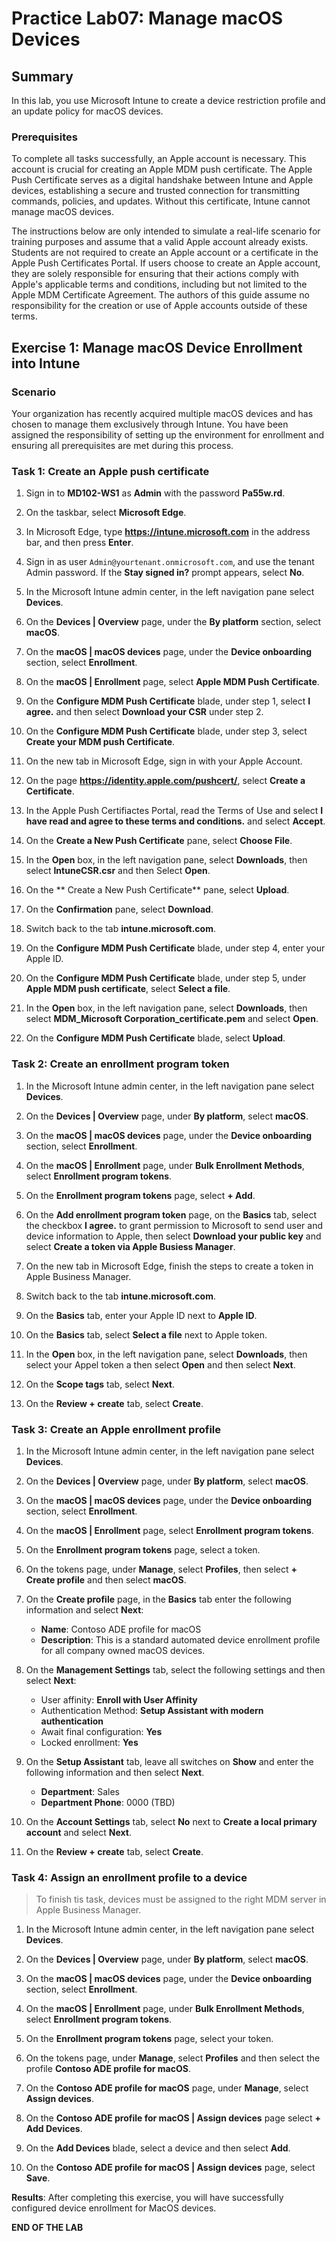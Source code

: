 # Practice Lab07: Manage macOS Devices

## Summary

In this lab, you use Microsoft Intune to create a device restriction profile and an update policy for macOS devices.

### Prerequisites

To complete all tasks successfully, an Apple account is necessary. This account is crucial for creating an Apple MDM push certificate. The Apple Push Certificate serves as a digital handshake between Intune and Apple devices, establishing a secure and trusted connection for transmitting commands, policies, and updates. Without this certificate, Intune cannot manage macOS devices. 

The instructions below are only intended to simulate a real-life scenario for training purposes and assume that a valid Apple account already exists. Students are not required to create an Apple account or a certificate in the Apple Push Certificates Portal. If users choose to create an Apple account, they are solely responsible for ensuring that their actions comply with Apple's applicable terms and conditions, including but not limited to the Apple MDM Certificate Agreement. The authors of this guide assume no responsibility for the creation or use of Apple accounts outside of these terms.

## Exercise 1: Manage macOS Device Enrollment into Intune

### Scenario

Your organization has recently acquired multiple macOS devices and has chosen to manage them exclusively through Intune. You have been assigned the responsibility of setting up the environment for enrollment and ensuring all prerequisites are met during this process.

### Task 1: Create an Apple push certificate

1. Sign in to **MD102-WS1** as **Admin** with the password **Pa55w.rd**. 

2. On the taskbar, select **Microsoft Edge**.

3. In Microsoft Edge, type **https://intune.microsoft.com** in the  address bar, and then press **Enter**.

4. Sign in as user `Admin@yourtenant.onmicrosoft.com`, and use the tenant Admin password. If the **Stay signed in?** prompt appears, select **No**.

5. In the Microsoft Intune admin center, in the left navigation pane select **Devices**.

6. On the **Devices | Overview** page, under the **By platform** section, select **macOS**.

7. On the **macOS | macOS devices** page, under the **Device onboarding** section, select **Enrollment**.

8. On the **macOS | Enrollment** page, select **Apple MDM Push Certificate**.

9.  On the **Configure MDM Push Certificate** blade, under step 1, select **I agree.** and then select **Download your CSR** under step 2.

10. On the **Configure MDM Push Certificate** blade, under step 3, select **Create your MDM push Certificate**.

11. On the new tab in Microsoft Edge, sign in with your Apple Account.

12. On the page **https://identity.apple.com/pushcert/**, select **Create a Certificate**.

13. In the Apple Push Certifiactes Portal, read the Terms of Use and select **I have read and agree to these terms and conditions.** and select **Accept**.

14. On the **Create a New Push Certificate** pane, select **Choose File**.

15. In the **Open** box, in the left navigation pane, select **Downloads**, then select **IntuneCSR.csr** and then Select **Open**.

16. On the ** Create a New Push Certificate** pane, select **Upload**.

17. On the **Confirmation** pane, select **Download**.

18. Switch back to the tab **intune.microsoft.com**.

19. On the **Configure MDM Push Certificate** blade, under step 4, enter your Apple ID.

20. On the **Configure MDM Push Certificate** blade, under step 5, under **Apple MDM push certificate**, select **Select a file**.

21. In the **Open** box, in the left navigation pane, select **Downloads**, then select **MDM_Microsoft Corporation_certificate.pem** and select **Open**.

22. On the **Configure MDM Push Certificate** blade, select **Upload**.

### Task 2: Create an enrollment program token

1. In the Microsoft Intune admin center, in the left navigation pane select **Devices**.

2. On the **Devices | Overview** page, under **By platform**, select **macOS**.

3. On the **macOS | macOS devices** page, under the **Device onboarding** section, select **Enrollment**.

4. On the **macOS | Enrollment** page, under **Bulk Enrollment Methods**, select **Enrollment program tokens**.

5. On the **Enrollment program tokens** page, select **+ Add**.

6. On the **Add enrollment program token** page, on the **Basics** tab, select the checkbox **I agree.** to grant permission to Microsoft to send user and device information to Apple, then select **Download your public key** and select **Create a token via Apple Busiess Manager**.

7. On the new tab in Microsoft Edge, finish the steps to create a token in Apple Business Manager.

8. Switch back to the tab **intune.microsoft.com**.

9.  On the **Basics** tab, enter your Apple ID next to **Apple ID**.

10. On the **Basics** tab, select **Select a file** next to Apple token.

11. In the **Open** box, in the left navigation pane, select **Downloads**, then select your Appel token a then select **Open** and then select **Next**.

12. On the **Scope tags** tab, select **Next**.

13. On the **Review + create** tab, select **Create**.

### Task 3: Create an Apple enrollment profile

1. In the Microsoft Intune admin center, in the left navigation pane select **Devices**.

2. On the **Devices | Overview** page, under **By platform**, select **macOS**.

3. On the **macOS | macOS devices** page, under the **Device onboarding** section, select **Enrollment**.

4. On the **macOS | Enrollment** page, select **Enrollment program tokens**.

5. On the **Enrollment program tokens** page, select a token.

6. On the tokens page, under **Manage**, select **Profiles**, then select **+ Create profile** and then select **macOS**.

7. On the **Create profile** page, in the **Basics** tab enter the following information and select **Next**:

    - **Name**: Contoso ADE profile for macOS
    - **Description**: This is a standard automated device enrollment profile for all company owned macOS devices.

8. On the **Management Settings** tab, select the following settings and then select **Next**: 

    - User affinity: **Enroll with User Affinity**
    - Authentication Method: **Setup Assistant with modern authentication**
    - Await final configuration: **Yes**
    - Locked enrollment: **Yes**

9.  On the **Setup Assistant** tab, leave all switches on **Show** and enter the following information and then select **Next**.

    - **Department**: Sales
    - **Department Phone**: 0000 (TBD)

10. On the **Account Settings** tab, select **No** next to **Create a local primary account** and select **Next**.

11. On the **Review + create** tab, select **Create**.

### Task 4: Assign an enrollment profile to a device

> To finish tis task, devices must be assigned to the right MDM server in Apple Business Manager.

1. In the Microsoft Intune admin center, in the left navigation pane select **Devices**.

2. On the **Devices | Overview** page, under **By platform**, select **macOS**.

3. On the **macOS | macOS devices** page, under the **Device onboarding** section, select **Enrollment**.

4. On the **macOS | Enrollment** page, under **Bulk Enrollment Methods**, select **Enrollment program tokens**.

5. On the **Enrollment program tokens** page, select your token.

6. On the tokens page, under **Manage**, select **Profiles** and then select the profile **Contoso ADE profile for macOS**.

7. On the **Contoso ADE profile for macOS** page, under **Manage**, select **Assign devices**.

8. On the **Contoso ADE profile for macOS | Assign devices** page select **+ Add Devices**.

9.  On the **Add Devices** blade, select a device and then select **Add**.

10. On the **Contoso ADE profile for macOS | Assign devices** page, select **Save**.

**Results**: After completing this exercise, you will have successfully configured device enrollment for MacOS devices.

**END OF THE LAB**
